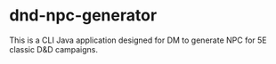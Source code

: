 # dnd-npc-generator
This is a CLI Java application designed for DM to generate NPC for 5E classic D&amp;D campaigns.
